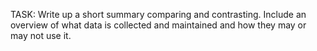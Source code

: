 
TASK: Write up a short summary comparing and contrasting. Include an overview of what data is collected and maintained and how they may or may not use it.
